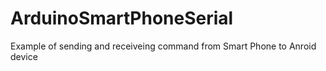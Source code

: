# ArduinoSmartPhoneSerial
Example of sending and receiveing command from Smart Phone to Anroid device
